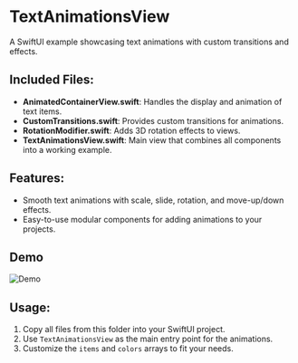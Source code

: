 # TextAnimationsView

A SwiftUI example showcasing text animations with custom transitions and effects.

## Included Files:
- **AnimatedContainerView.swift**: Handles the display and animation of text items.
- **CustomTransitions.swift**: Provides custom transitions for animations.
- **RotationModifier.swift**: Adds 3D rotation effects to views.
- **TextAnimationsView.swift**: Main view that combines all components into a working example.

## Features:
- Smooth text animations with scale, slide, rotation, and move-up/down effects.
- Easy-to-use modular components for adding animations to your projects.

## Demo
![Demo](../media/demo.gif)

## Usage:
1. Copy all files from this folder into your SwiftUI project.
2. Use `TextAnimationsView` as the main entry point for the animations.
3. Customize the `items` and `colors` arrays to fit your needs.
